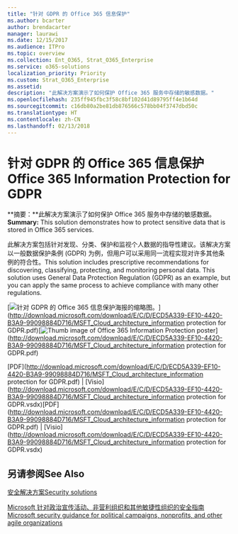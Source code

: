 ```yaml
---
title: "针对 GDPR 的 Office 365 信息保护"
ms.author: bcarter
author: brendacarter
manager: laurawi
ms.date: 12/15/2017
ms.audience: ITPro
ms.topic: overview
ms.collection: Ent_O365, Strat_O365_Enterprise
ms.service: o365-solutions
localization_priority: Priority
ms.custom: Strat_O365_Enterprise
ms.assetid: 
description: "此解决方案演示了如何保护 Office 365 服务中存储的敏感数据。"
ms.openlocfilehash: 235ff945fbc3f58c8bf102d41d89795ff4e1b64d
ms.sourcegitcommit: c16db80a2be81db876566c578bb04f3747dbd50c
ms.translationtype: HT
ms.contentlocale: zh-CN
ms.lasthandoff: 02/13/2018
---
```

# <a name="office-365-information-protection-for-gdpr"></a><span data-ttu-id="66e1f-103">针对 GDPR 的 Office 365 信息保护</span><span class="sxs-lookup"><span data-stu-id="66e1f-103">Office 365 Information Protection for GDPR</span></span>

 <span data-ttu-id="66e1f-104">**摘要：**此解决方案演示了如何保护 Office 365 服务中存储的敏感数据。</span><span class="sxs-lookup"><span data-stu-id="66e1f-104">**Summary:** This solution demonstrates how to protect sensitive data that is stored in Office 365 services.</span></span>
  
<span data-ttu-id="66e1f-p101">此解决方案包括针对发现、分类、保护和监视个人数据的指导性建议。该解决方案以一般数据保护条例 (GDPR) 为例，但用户可以采用同一流程实现对许多其他条例的符合性。</span><span class="sxs-lookup"><span data-stu-id="66e1f-p101">This solution includes prescriptive recommendations for discovering, classifying, protecting, and monitoring personal data. This solution uses General Data Protection Regulation (GDPR) as an example, but you can apply the same process to achieve compliance with many other regulations.</span></span>

<span data-ttu-id="66e1f-107">[![针对 GDPR 的 Office 365 信息保护海报的缩略图。](images/InfoProtectGDPR_Poster/o365infoprotectforgdpr_thumb.png)](http://download.microsoft.com/download/E/C/D/ECD5A339-EF10-4420-B3A9-99098884D716/MSFT_Cloud_architecture_information protection for GDPR.pdf)</span><span class="sxs-lookup"><span data-stu-id="66e1f-107">[![Thumb image of Office 365 Information Protection poster](images/InfoProtectGDPR_Poster/o365infoprotectforgdpr_thumb.png)](http://download.microsoft.com/download/E/C/D/ECD5A339-EF10-4420-B3A9-99098884D716/MSFT_Cloud_architecture_information protection for GDPR.pdf)</span></span>
  
<span data-ttu-id="66e1f-108">[PDF](http://download.microsoft.com/download/E/C/D/ECD5A339-EF10-4420-B3A9-99098884D716/MSFT_Cloud_architecture_information protection for GDPR.pdf)  | [Visio](http://download.microsoft.com/download/E/C/D/ECD5A339-EF10-4420-B3A9-99098884D716/MSFT_Cloud_architecture_information protection for GDPR.vsdx)</span><span class="sxs-lookup"><span data-stu-id="66e1f-108">[PDF](http://download.microsoft.com/download/E/C/D/ECD5A339-EF10-4420-B3A9-99098884D716/MSFT_Cloud_architecture_information protection for GDPR.pdf)  | [Visio](http://download.microsoft.com/download/E/C/D/ECD5A339-EF10-4420-B3A9-99098884D716/MSFT_Cloud_architecture_information protection for GDPR.vsdx)</span></span>
  

## <a name="see-also"></a><span data-ttu-id="66e1f-109">另请参阅</span><span class="sxs-lookup"><span data-stu-id="66e1f-109">See Also</span></span>

[<span data-ttu-id="66e1f-110">安全解决方案</span><span class="sxs-lookup"><span data-stu-id="66e1f-110">Security solutions</span></span>](security-solutions.md)
  
[<span data-ttu-id="66e1f-111">Microsoft 针对政治宣传活动、非营利组织和其他敏捷性组织的安全指南</span><span class="sxs-lookup"><span data-stu-id="66e1f-111">Microsoft security guidance for political campaigns, nonprofits, and other agile organizations</span></span>](microsoft-security-guidance-for-political-campaigns-nonprofits-and-other-agile-o.md)





